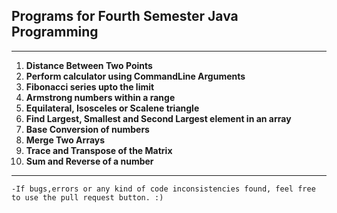 ## Programs for Fourth Semester Java Programming

---
01. **Distance Between Two Points**
02. **Perform calculator using CommandLine Arguments**
03. **Fibonacci series upto the limit**
04. **Armstrong numbers within a range**
05. **Equilateral, Isosceles or Scalene triangle**
06. **Find Largest, Smallest and Second Largest element in an array**
07. **Base Conversion of numbers**
08. **Merge Two Arrays**
09. **Trace and Transpose of the Matrix**
10. **Sum and Reverse of a number**

---

	-If bugs,errors or any kind of code inconsistencies found, feel free to use the pull request button. :)
